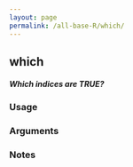 ```yaml
---
layout: page
permalink: /all-base-R/which/
---
```


## __which__

#### _Which indices are TRUE?_

### Usage

### Arguments

### Notes
